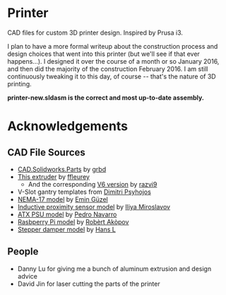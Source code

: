 # Printer
CAD files for custom 3D printer design. Inspired by Prusa i3. 

I plan to have a more formal writeup about the construction process and design choices that went into this printer (but we'll see if that ever happens...). I designed it over the course of a month or so January 2016, and then did the majority of the construction February 2016. I am still continuously tweaking it to this day, of course -- that's the nature of 3D printing. 

**printer-new.sldasm is the correct and most up-to-date assembly.**


# Acknowledgements
## CAD File Sources
* [CAD.Solidworks.Parts](https://github.com/grbd/CAD.Solidworks.Parts) by [grbd](https://github.com/grbd)
* [This extruder](http://www.thingiverse.com/thing:147705) by [ffleurey](http://www.thingiverse.com/thing:147705)
  * And the corresponding [V6 version](http://www.thingiverse.com/thing:693275) by [razvi9](http://www.thingiverse.com/razvi9)
* V-Slot gantry templates from [Dimitri Psyhojos](http://www.thingiverse.com/goldengreekpsy/about)
* [NEMA-17 model](https://grabcad.com/library/nema17-stepper-motor-2) by [Emin Güzel](https://grabcad.com/emin.guzel-2)
* [Inductive proximity sensor model](https://grabcad.com/library/lj12a3-4-z-by-inductive-proximity-sensor-1) by [Iliya Miroslavov](https://grabcad.com/iliya.miroslavov-1)
* [ATX PSU model](https://grabcad.com/library/atx-power-supply-fonte-de-alimentacao-v1-0-1) by [Pedro Navarro](https://grabcad.com/pedro.navarro-1)
* [Rasbperry Pi model](https://grabcad.com/library/raspberry-pi-2-model-b-3d-cad-assembly-model-2) by [Robèrt Akòpov](https://grabcad.com/robert.akopov-1)
* [Stepper damper model](https://grabcad.com/library/nema-17-stepper-motor-damper-1) by [Hans L](https://grabcad.com/hans.l-3)

## People
* Danny Lu for giving me a bunch of aluminum extrusion and design advice
* David Jin for laser cutting the parts of the printer
 
